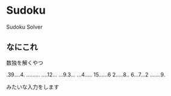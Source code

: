 ﻿Sudoku
======

Sudoku Solver

## なにこれ
数独を解くやつ

.39....4.
.........
....12...
...9.3...
...4.....
15......6
2.....8..
6...7...2
.......9.

みたいな入力をします